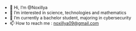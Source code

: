 - 👋 Hi, I’m @Noxillya
- 👀 I’m interested in science, technologies and mathematics
- 🌱 I’m currently a bachelor student, majoring in cybersecurity
- 📫 How to reach me : noxillya09@gmail.com


